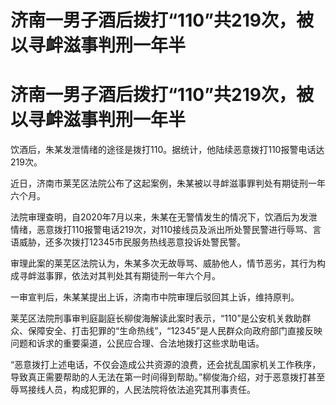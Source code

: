 # 济南一男子酒后拨打“110”共219次，被以寻衅滋事判刑一年半

# 济南一男子酒后拨打“110”共219次，被以寻衅滋事判刑一年半

饮酒后，朱某发泄情绪的途径是拨打110。据统计，他陆续恶意拨打110报警电话达219次。

近日，济南市莱芜区法院公布了这起案例，朱某被以寻衅滋事罪判处有期徒刑一年六个月。

法院审理查明，自2020年7月以来，朱某在无警情发生的情况下，饮酒后为发泄情绪，恶意拨打110报警电话219次，对110接线员及派出所处警民警进行辱骂、言语威胁，还多次拨打12345市民服务热线恶意投诉处警民警。

审理此案的莱芜区法院认为，朱某多次无故辱骂、威胁他人，情节恶劣，其行为构成寻衅滋事罪，依法对其判处其有期徒刑一年六个月。

一审宣判后，朱某某提出上诉，济南市中院审理后驳回其上诉，维持原判。

莱芜区法院刑事审判庭副庭长柳俊海解读此案时表示，“110”是公安机关救助群众、保障安全、打击犯罪的“生命热线”，“12345”是人民群众向政府部门直接反映问题和诉求的重要渠道，公民应合理、合法地拨打这些求助电话。

“恶意拨打上述电话，不仅会造成公共资源的浪费，还会扰乱国家机关工作秩序，导致真正需要帮助的人无法在第一时间得到帮助。”柳俊海介绍，对于恶意拨打甚至辱骂接线人员，构成犯罪的，人民法院将依法追究其刑事责任。

